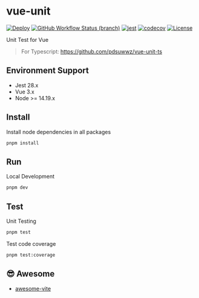 # vue-unit


[![Deploy](https://github.com/pdsuwwz/vue-unit/workflows/Unit-Testing/badge.svg)](https://github.com/pdsuwwz/vue-unit/actions/workflows/unit-testing.yml)
[![GitHub Workflow Status (branch)](https://img.shields.io/github/workflow/status/pdsuwwz/vue-unit/Unit-Testing/main)](https://github.com/pdsuwwz/vue-unit/deployments/activity_log)
[![jest](https://jestjs.io/img/jest-badge.svg)](https://github.com/facebook/jest)
[![codecov](https://codecov.io/gh/pdsuwwz/vue-unit/branch/main/graph/badge.svg)](https://codecov.io/gh/pdsuwwz/vue-unit)
[![License](https://img.shields.io/github/license/pdsuwwz/vite-starter?color=blue)](https://github.com/pdsuwwz/vite-starter/blob/master/LICENSE)

Unit Test for Vue


> For Typescript: https://github.com/pdsuwwz/vue-unit-ts

## Environment Support

* Jest 28.x
* Vue 3.x
* Node >= 14.19.x

## Install

Install node dependencies in all packages

```bash
pnpm install
```

## Run

Local Development

```bash
pnpm dev
```

## Test

Unit Testing

```bash
pnpm test
```

Test code coverage

```bash
pnpm test:coverage
```

## 😎 Awesome

* [awesome-vite](https://github.com/pdsuwwz/awesome-vite)
